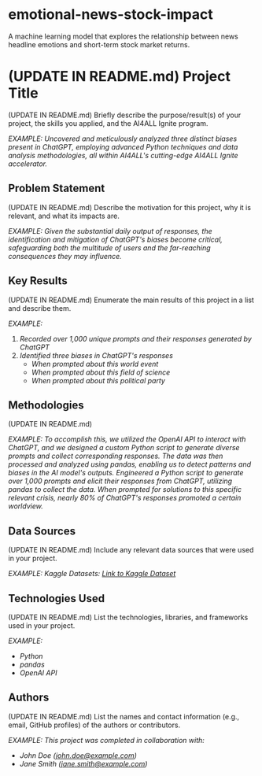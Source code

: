 # emotional-news-stock-impact
A machine learning model that explores the relationship between news headline emotions and short-term stock market returns.

# (UPDATE IN README.md) Project Title

(UPDATE IN README.md)
Briefly describe the purpose/result(s) of your project, the skills you applied, and the AI4ALL Ignite program.

*EXAMPLE:*
*Uncovered and meticulously analyzed three distinct biases present in ChatGPT, employing advanced Python techniques and data analysis methodologies, all within AI4ALL's cutting-edge AI4ALL Ignite accelerator.*


## Problem Statement <!--- do not change this line -->

(UPDATE IN README.md)
Describe the motivation for this project, why it is relevant, and what its impacts are.

*EXAMPLE:*
*Given the substantial daily output of responses, the identification and mitigation of ChatGPT's biases become critical, safeguarding both the multitude of users and the far-reaching consequences they may influence.*

## Key Results <!--- do not change this line -->

(UPDATE IN README.md)
Enumerate the main results of this project in a list and describe them.

*EXAMPLE:*
1. *Recorded over 1,000 unique prompts and their responses generated by ChatGPT*
2. *Identified three biases in ChatGPT's responses*
   - *When prompted about this world event*
   - *When prompted about this field of science*
   - *When prompted about this political party*


## Methodologies <!--- do not change this line -->

(UPDATE IN README.md)

*EXAMPLE:*
*To accomplish this, we utilized the OpenAI API to interact with ChatGPT, and we designed a custom Python script to generate diverse prompts and collect corresponding responses. The data was then processed and analyzed using pandas, enabling us to detect patterns and biases in the AI model's outputs.*
*Engineered a Python script to generate over 1,000 prompts and elicit their responses from ChatGPT, utilizing pandas to collect the data. When prompted for solutions to this specific relevant crisis, nearly 80% of ChatGPT's responses promoted a certain worldview.*


## Data Sources <!--- do not change this line -->

(UPDATE IN README.md)
Include any relevant data sources that were used in your project.

*EXAMPLE:*
*Kaggle Datasets: [Link to Kaggle Dataset](https://www.kaggle.com/datasets)*

## Technologies Used <!--- do not change this line -->

(UPDATE IN README.md)
List the technologies, libraries, and frameworks used in your project.

*EXAMPLE:*
- *Python*
- *pandas*
- *OpenAI API*


## Authors <!--- do not change this line -->

(UPDATE IN README.md)
List the names and contact information (e.g., email, GitHub profiles) of the authors or contributors.

*EXAMPLE:*
*This project was completed in collaboration with:*
- *John Doe ([john.doe@example.com](mailto:john.doe@example.com))*
- *Jane Smith ([jane.smith@example.com](mailto:jane.smith@example.com))*
